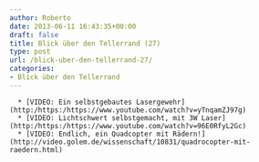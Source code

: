 ```yaml
---
author: Roberto
date: 2013-06-11 16:43:35+00:00
draft: false
title: Blick über den Tellerrand (27)
type: post
url: /blick-uber-den-tellerrand-27/
categories:
- Blick über den Tellerrand
---
```



	  * [VIDEO: Ein selbstgebautes Lasergewehr](http:/https:/https://www.youtube.com/watch?v=yTnqamZJ97g)
	  * [VIDEO: Lichtschwert selbstgemacht, mit 3W Laser](http:/https:/https://www.youtube.com/watch?v=96E0RfyL2Gc)
	  * [VIDEO: Endlich, ein Quadcopter mit Rädern!](http://video.golem.de/wissenschaft/10831/quadrocopter-mit-raedern.html)

